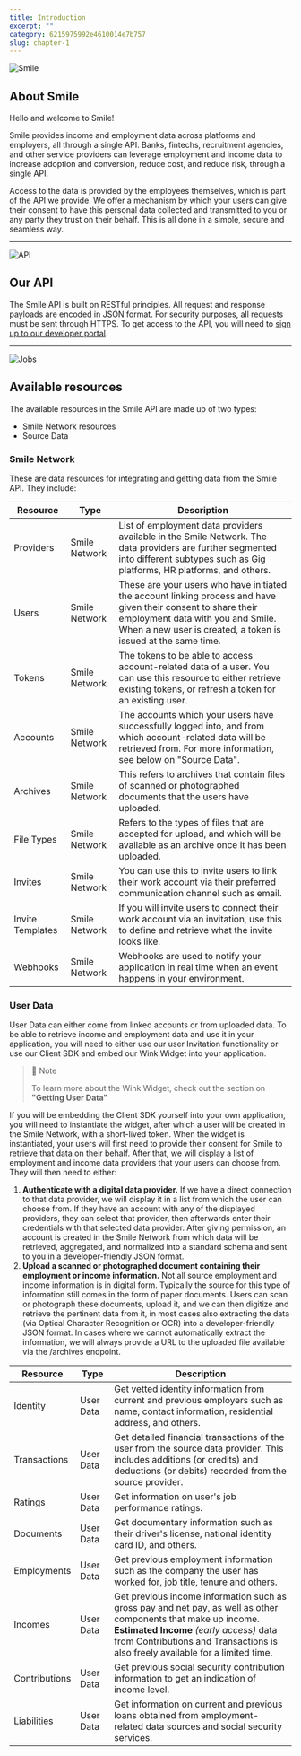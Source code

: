 ```yaml
---
title: Introduction  
excerpt: ""  
category: 6215975992e4610014e7b757  
slug: chapter-1
---
```




<!-- focus: false -->
![Smile](https://img.icons8.com/material-outlined/50/000000/smiling.png)


##  About Smile
Hello and welcome to Smile! 

Smile provides income and employment data across platforms and employers, all through a single API. Banks, fintechs, recruitment agencies, and other service providers can leverage employment and income data to increase adoption and conversion, reduce cost, and reduce risk, through a single API.

Access to the data is provided by the employees themselves, which is part of the API we provide. We offer a mechanism by which your users can give their consent to have this personal data collected and transmitted to you or any party they trust on their behalf. This is all done in a simple, secure and seamless way. 

---
<!-- focus: false -->
![API](https://img.icons8.com/glyph-neue/50/000000/api.png)


##  Our API
The Smile API is built on RESTful principles. All request and response payloads are encoded in JSON format. For security purposes, all requests must be sent through HTTPS. To get access to the API, you will need to [sign up to our developer portal](https://portal.getsmileapi.com).

---
<!-- focus: false -->
![Jobs](https://img.icons8.com/ios-filled/50/000000/find-matching-job.png)

## Available resources
The available resources in the Smile API are made up of two types: 
- Smile Network resources
- Source Data

### Smile Network
These are data resources for integrating and getting data from the Smile API. They include:

| Resource | Type    | Description |
|----------|---------|-------------|
| Providers | Smile Network | List of employment data providers available in the Smile Network. The data providers are further segmented into different subtypes such as Gig platforms, HR platforms, and others. |
| Users | Smile Network | These are your users who have initiated the account linking process and have given their consent to share their employment data with you and Smile. When a new user is created, a token is issued at the same time. |
| Tokens | Smile Network | The tokens to be able to access account-related data of a user. You can use this resource to either retrieve existing tokens, or refresh a token for an existing user. |
| Accounts | Smile Network | The accounts which your users have successfully logged into, and from which account-related data will be retrieved from. For more information, see below on "Source Data". |
| Archives | Smile Network | This refers to archives that contain files of scanned or photographed documents that the users have uploaded. |
| File Types | Smile Network | Refers to the types of files that are accepted for upload, and which will be available as an archive once it has been uploaded. | 
| Invites | Smile Network | You can use this to invite users to link their work account via their preferred communication channel such as email. |
| Invite Templates | Smile Network | If you will invite users to connect their work account via an invitation, use this to define and retrieve what the invite looks like.  |
| Webhooks | Smile Network | Webhooks are used to notify your application in real time when an event happens in your environment.  |

### User Data
User Data can either come from linked accounts or from uploaded data. To be able to retrieve income and employment data and use it in your application, you will need to either use our user Invitation functionality or use our Client SDK and embed our Wink Widget into your application.

> 📘 Note
> 
> To learn more about the Wink Widget, check out the section on **"Getting User Data"**

If you will be embedding the Client SDK yourself into your own application, you will need to instantiate the widget, after which a user will be created in the Smile Network, with a short-lived token. When the widget is instantiated, your users will first need to provide their consent for Smile to retrieve that data on their behalf. After that, we will display a list of employment and income data providers that your users can choose from. They will then need to either:

1. **Authenticate with a digital data provider.** If we have a direct connection to that data provider, we will display it in a list from which the user can choose from. If they have an account with any of the displayed providers, they can select that provider, then afterwards enter their credentials with that selected data provider. After giving permission, an account is created in the Smile Network from which data will be retrieved, aggregated, and normalized into a standard schema and sent to you in a developer-friendly JSON format. 
2. **Upload a scanned or photographed document containing their employment or income information.** Not all source employment and income information is in digital form. Typically the source for this type of information still comes in the form of paper documents. Users can scan  or photograph these documents, upload it, and we can then digitize and retrieve the pertinent data from it, in most cases also extracting the data (via Optical Character Recognition or OCR) into a developer-friendly JSON format. In cases where we cannot automatically extract the information, we will always provide a URL to the uploaded file available via the /archives endpoint.



| Resource | Type    | Description |
|----------|---------|-------------|
| Identity | User Data | Get vetted identity information from current and previous employers such as name, contact information, residential address, and others.|
| Transactions | User Data | Get detailed financial transactions of the user from the source data provider. This includes additions (or credits) and deductions (or debits) recorded from the source provider. |
| Ratings | User Data | Get information on user's job performance ratings. |  
| Documents | User Data | Get documentary information such as their driver's license, national identity card ID, and others.|  
| Employments | User Data | Get previous employment information such as the company the user has worked for, job title, tenure and others.|  
| Incomes | User Data | Get previous income information such as gross pay and net pay, as well as other components that make up income.<br> **Estimated Income** *(early access)* data from Contributions and Transactions is also freely available for a limited time. |  
| Contributions | User Data | Get previous social security contribution information to get an indication of income level.|  
| Liabilities | User Data | Get information on current and previous loans obtained from employment-related data sources and social security services.|  

<!--
| Assets | Source Data | Get information on assets owned or used for their employment such as motor vehicles, motorcycles and others.|  
| Schools | Source Data | Get previous educational history such as school, degree, years attended and so on.|  
-->
